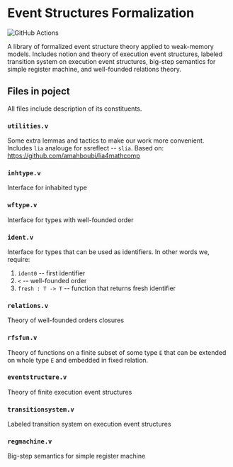# Event Structures Formalization

![GitHub Actions][github-actions-badge]

[github-actions-badge]: https://github.com/volodeyka/event-struct/workflows/CI/badge.svg

A library of formalized event structure theory applied to weak-memory models. Includes notion and theory of execution event structures, labeled transition system on execution event structures, big-step semantics for simple register machine, and well-founded relations theory.

## Files in poject
All files include description of its constituents.

### `utilities.v`
Some extra lemmas and tactics to make our work more convenient.
Includes `lia` analouge for ssreflect -- `slia`. Based on: https://github.com/amahboubi/lia4mathcomp

### `inhtype.v`
Interface for inhabited type

### `wftype.v`
Interface for types with well-founded order

### `ident.v`
Interface for types that can be used as identifiers. In other words we, require:
1) `ident0` -- first identifier
2) `<` -- well-founded order
3) `fresh : T -> T` -- function that returns fresh identifier

### `relations.v`
Theory of well-founded orders closures

### `rfsfun.v`
Theory of functions on a finite subset of some type `E` that can be extended on whole type `E` and embedded in fixed relation. 

### `eventstructure.v`
Theory of finite execution event structures

### `transitionsystem.v`
Labeled transition system on execution event structures

### `regmachine.v`
Big-step semantics for simple register machine